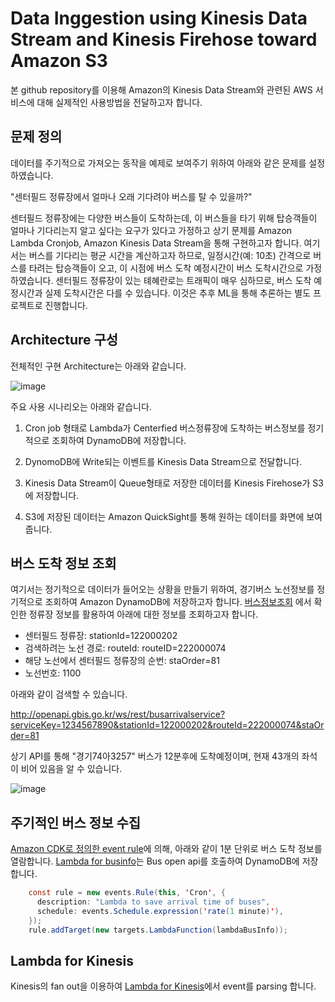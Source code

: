 # Data Inggestion using Kinesis Data Stream and Kinesis Firehose toward Amazon S3

본 github repository를 이용해 Amazon의 Kinesis Data Stream와 관련된 AWS 서비스에 대해 실제적인 사용방법을 전달하고자 합니다.

## 문제 정의

데이터를 주기적으로 가져오는 동작을 예제로 보여주기 위하여 아래와 같은 문제를 설정하였습니다. 

"센터필드 정류장에서 얼마나 오래 기다려야 버스를 탈 수 있을까?"

센터필드 정류장에는 다양한 버스들이 도착하는데, 이 버스들을 타기 위해 탑승객들이 얼마나 기다리는지 알고 싶다는 요구가 있다고 가정하고 상기 문제를 Amazon Lambda Cronjob, Amazon Kinesis Data Stream을 통해 구현하고자 합니다. 여기서는 버스를 기다리는 평균 시간을 계산하고자 하므로, 일정시간(예: 10초) 간격으로 버스를 타려는 탑승객들이 오고, 이 시점에 버스 도착 예정시간이 버스 도착시간으로 가정하였습니다. 센터필드 정류장이 있는 톄혜란로는 트래픽이 매우 심하므로, 버스 도착 예정시간과 실제 도착시간은 다를 수 있습니다. 이것은 추후 ML을 통해 추론하는 별도 프로젝트로 진행합니다. 

## Architecture 구성 

전체적인 구현 Architecture는 아래와 같습니다.

![image](https://user-images.githubusercontent.com/52392004/163492939-0f712f1d-dfa8-430a-bd13-b90ec8088ba1.png)


주요 사용 시나리오는 아래와 같습니다.

1. Cron job 형태로 Lambda가 Centerfied 버스정류장에 도착하는 버스정보를 정기적으로 조회하여 DynamoDB에 저장합니다.

2. DynomoDB에 Write되는 이벤트를 Kinesis Data Stream으로 전달합니다.

3. Kinesis Data Stream이 Queue형태로 저장한 데이터를 Kinesis Firehose가 S3에 저장합니다.

4. S3에 저장된 데이터는 Amazon QuickSight를 통해 원하는 데이터를 화면에 보여줍니다.


## 버스 도착 정보 조회

여기서는 정기적으로 데이터가 들어오는 상황을 만들기 위하여, 경기버스 노선정보를 정기적으로 조회하여 Amazon DynamoDB에 저장하고자 합니다. [버스정보조회](https://github.com/kyopark2014/kinesis-data-stream/blob/main/bus-info.md) 에서 확인한 정류장 정보를 활용하여 아래에 대한 정보를 조회하고자 합니다.  

- 센터필드 정류장: stationId=122000202
- 검색하려는 노선 경로: routeId: routeID=222000074
- 해당 노선에서 센터필드 정류장의 순번: staOrder=81
- 노선번호: 1100

아래와 같이 검색할 수 있습니다. 

http://openapi.gbis.go.kr/ws/rest/busarrivalservice?serviceKey=1234567890&stationId=122000202&routeId=222000074&staOrder=81

상기 API를 통해 "경기74아3257" 버스가 12분후에 도착예정이며, 현재 43개의 좌석이 비어 있음을 알 수 있습니다. 

![image](https://user-images.githubusercontent.com/52392004/162734910-16d8b31f-3ffd-428d-85d4-ce63a818c040.png)

## 주기적인 버스 정보 수집

[Amazon CDK로 정의한 event rule](https://github.com/kyopark2014/kinesis-data-stream/blob/main/cdk/lib/cdk-stack.ts)에 의해, 아래와 같이 1분 단위로 버스 도착 정보를 열람합니다. [Lambda for businfo](https://github.com/kyopark2014/kinesis-data-stream/tree/main/cdk/repositories/get-businfo)는 Bus open api를 호출하여 DynamoDB에 저장합니다.  

```java
    const rule = new events.Rule(this, 'Cron', {
      description: "Lambda to save arrival time of buses",
      schedule: events.Schedule.expression('rate(1 minute)'),
    }); 
    rule.addTarget(new targets.LambdaFunction(lambdaBusInfo));
```
    

## Lambda for Kinesis

Kinesis의 fan out을 이용하여 [Lambda for Kinesis](https://github.com/kyopark2014/kinesis-data-stream/blob/main/lambda-kinesis.md)에서 event를 parsing 합니다. 


